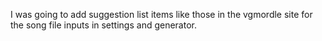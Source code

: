 
I was going to add suggestion list items like those in the vgmordle site
for the song file inputs in settings and generator.